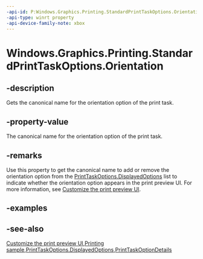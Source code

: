 ```yaml
---
-api-id: P:Windows.Graphics.Printing.StandardPrintTaskOptions.Orientation
-api-type: winrt property
-api-device-family-note: xbox
---
```


<!-- Property syntax
public string Orientation { get; }
-->

# Windows.Graphics.Printing.StandardPrintTaskOptions.Orientation

## -description
Gets the canonical name for the orientation option of the print task.

## -property-value
The canonical name for the orientation option of the print task.

## -remarks
Use this property to get the canonical name to add or remove the orientation option from the [PrintTaskOptions.DisplayedOptions](printtaskoptions_displayedoptions.md) list to indicate whether the orientation option appears in the print preview UI. For more information, see [Customize the print preview UI](https://docs.microsoft.com/windows/uwp/devices-sensors/customize-the-print-preview-ui). 

## -examples

## -see-also
[Customize the print preview UI](https://docs.microsoft.com/windows/uwp/devices-sensors/customize-the-print-preview-ui),[Printing sample](https://github.com/Microsoft/Windows-universal-samples/tree/master/Samples/Printing),[PrintTaskOptions.DisplayedOptions](printtaskoptions_displayedoptions.md),[PrintTaskOptionDetails](../windows.graphics.printing.optiondetails/printtaskoptiondetails.md)